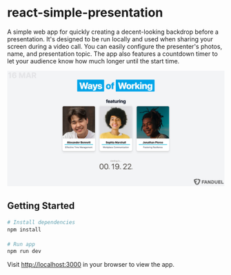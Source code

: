 # react-simple-presentation

A simple web app for quickly creating a decent-looking backdrop before a presentation. It's designed to be run locally and used when sharing your screen during a video call. You can easily configure the presenter's photos, name, and presentation topic. The app also features a countdown timer to let your audience know how much longer until the start time.

![Screenshot of Simple Presentation App](screenshot.png)

## Getting Started

```bash
# Install dependencies
npm install

# Run app
npm run dev
```

Visit [http://localhost:3000](http://localhost:3000) in your browser to view the app.
